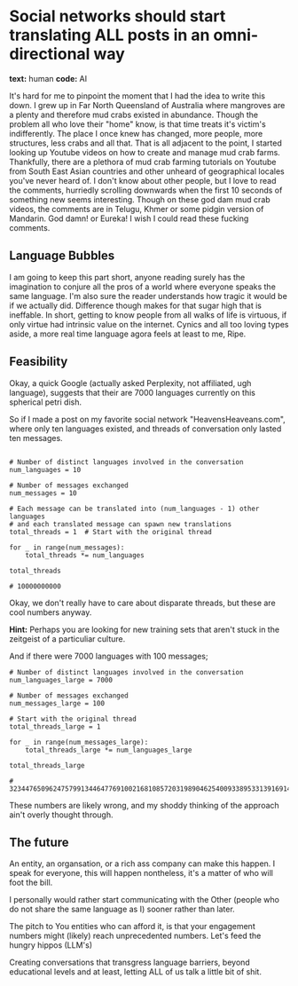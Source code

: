 # Social networks should start translating ALL posts in an omni-directional way

**text:** human
**code:** AI

It's hard for me to pinpoint the moment that I had the idea to write this down. I grew up in Far North Queensland of Australia where mangroves are a plenty and therefore mud crabs existed in abundance. Though the problem all who love their "home" know, is that time treats it's victim's indifferently. The place I once knew has changed, more people, more structures, less crabs and all that. That is all adjacent to the point, I started looking up Youtube videos on how to create and manage mud crab farms. Thankfully, there are a plethora of mud crab farming tutorials on Youtube from South East Asian countries and other unheard of geographical locales you've never heard of. I don't know about other people, but I love to read the comments, hurriedly scrolling downwards when the first 10 seconds of something new seems interesting. Though on these god dam mud crab videos, the comments are in Telugu, Khmer or some pidgin version of Mandarin. God damn! or Eureka! I wish I could read these fucking comments.

## Language Bubbles

I am going to keep this part short, anyone reading surely has the imagination to conjure all the pros of a world where everyone speaks the same language. I'm also sure the reader understands how tragic it would be if we actually did. Difference though makes for that sugar high that is ineffable. In short, getting to know people from all walks of life is virtuous, if only virtue had intrinsic value on the internet. Cynics and all too loving types aside, a more real time language agora feels at least to me, Ripe.

## Feasibility

Okay, a quick Google (actually asked Perplexity, not affiliated, ugh language), suggests that their are 7000 languages currently on this spherical petri dish.

So if I made a post on my favorite social network "HeavensHeaveans.com", where only ten languages existed, and threads of conversation only lasted ten messages.

```

# Number of distinct languages involved in the conversation
num_languages = 10

# Number of messages exchanged
num_messages = 10

# Each message can be translated into (num_languages - 1) other languages
# and each translated message can spawn new translations
total_threads = 1  # Start with the original thread

for _ in range(num_messages):
    total_threads *= num_languages

total_threads

# 10000000000

```

Okay, we don't really have to care about disparate threads, but these are cool numbers anyway.

**Hint:** Perhaps you are looking for new training sets that aren't stuck in the zeitgeist of a particuliar culture.

And if there were 7000 languages with 100 messages;

```
# Number of distinct languages involved in the conversation
num_languages_large = 7000

# Number of messages exchanged
num_messages_large = 100

# Start with the original thread
total_threads_large = 1

for _ in range(num_messages_large):
    total_threads_large *= num_languages_large

total_threads_large

# 3234476509624757991344647769100216810857203198904625400933895331391691459636928060001000000000000000000000000000000000000000000000000000000000000000000000000000000000000000000000000000000000000000000000000000000000000000000000000000000000000000000000000000000000000000000000000000000000000000000000000000000000000000000000000000000000000000000000000000000000000000000000000000000000000

```

These numbers are likely wrong, and my shoddy thinking of the approach ain't overly thought through.

## The future

An entity, an organsation, or a rich ass company can make this happen. I speak for everyone, this will happen nontheless, it's a matter of who will foot the bill.

I personally would rather start communicating with the Other (people who do not share the same language as I) sooner rather than later.

The pitch to You entities who can afford it, is that your engagement numbers might (likely) reach unprecedented numbers. Let's feed the hungry hippos (LLM's)

Creating conversations that transgress language barriers, beyond educational levels and at least, letting ALL of us talk a little bit of shit.
